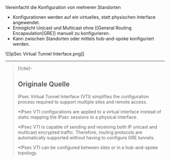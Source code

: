 Vereinfacht die Konfiguration von mehreren Standorten
- Konfigurationen werden auf ein virtuelles, statt physischen Interface angewendet. 
- Ermöglicht Unicast und Multicast ohne [[General Routing Encapsulation|GRE]] manuell zu konfigurieren.
- Kann zwischen Standorten oder mittels hub-and-spoke konfiguriert werden.

![[IpSec Virtual Tunnel Interface.png]]

---

> [!cite]-
> ## Originale Quelle
> IPsec Virtual Tunnel Interface (VTI) simplifies the configuration process required to support multiple sites and remote access.
>
> •IPsec VTI configurations are applied to a virtual interface instead of static mapping the IPsec sessions to a physical interface.
>
> •IPsec VTI is capable of sending and receiving both IP unicast and multicast encrypted traffic. Therefore, routing protocols are automatically supported without having to configure GRE tunnels.
>
> •IPsec VTI can be configured between sites or in a hub-and-spoke topology.